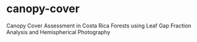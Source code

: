 # canopy-cover
Canopy Cover Assessment in Costa Rica Forests using Leaf Gap Fraction Analysis and Hemispherical Photography
